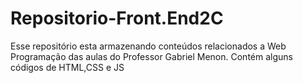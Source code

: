 # Repositorio-Front.End2C
 Esse repositório esta armazenando conteúdos relacionados a Web Programação das aulas do Professor Gabriel Menon.
 Contém alguns códigos de HTML,CSS e JS
